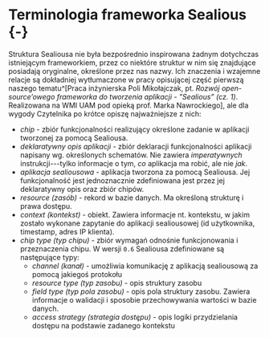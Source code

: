 # Terminologia frameworka Sealious {-}

Struktura Sealiousa nie była bezpośrednio inspirowana żadnym dotychczas istniejącym frameworkiem, przez co niektóre struktur w nim się znajdujące posiadają oryginalne, określone przez nas nazwy. Ich znaczenia i wzajemne relacje są dokładniej wytłumaczone w pracy opisującej część pierwszą naszego tematu^[Praca inżynierska Poli Mikołajczak, pt. *Rozwój open-source’owego frameworka do tworzenia aplikacji - ”Sealious” (cz. 1)*. Realizowana na WMI UAM pod opieką prof. Marka Nawrockiego], ale dla wygody Czytelnika po krótce opiszę najważniejsze z nich:

* *chip* - zbiór funkcjonalności realizujący określone zadanie w aplikacji tworzonej za pomocą Sealiousa. 
* *deklaratywny opis aplikacji* - zbiór deklaracji funkcjonalności aplikacji napisany wg. określonych schematów. Nie zawiera *imperatywnych* instrukcji---tylko informacje o tym, *co* aplikacja ma robić, ale nie *jak*.
* *aplikacja sealiousowa* - aplikacja tworzona za pomocą Sealiousa. Jej funkcjonalność jest jednoznacznie zdefiniowana jest przez jej deklaratywny opis oraz zbiór chipów.
* *resource (zasób)* - rekord w bazie danych. Ma określoną strukturę i prawa dostępu.
* *context (kontekst)* - obiekt. Zawiera informacje nt. kontekstu, w jakim zostało wykonane zapytanie do aplikacji sealiousowej (id użytkownika, timestamp, adres IP klienta). 
* *chip type (typ chipu)* - zbiór wymagań odnośnie funkcjonowania i przeznaczenia chipu. W wersji `0.6` Sealiousa zdefiniowane są następujące typy:
    - *channel (kanał)* - umożliwia komunikację z aplikacją sealiousową za pomocą jakiegoś protokołu
    - *resource type (typ zasobu)* - opis struktury zasobu
    - *field type (typ pola zasobu)* - opis pola struktury zasobu. Zawiera informacje o walidacji i sposobie przechowywania wartości w bazie danych.
    - *access strategy (strategia dostępu)* - opis logiki przydzielania dostępu na podstawie zadanego kontekstu



